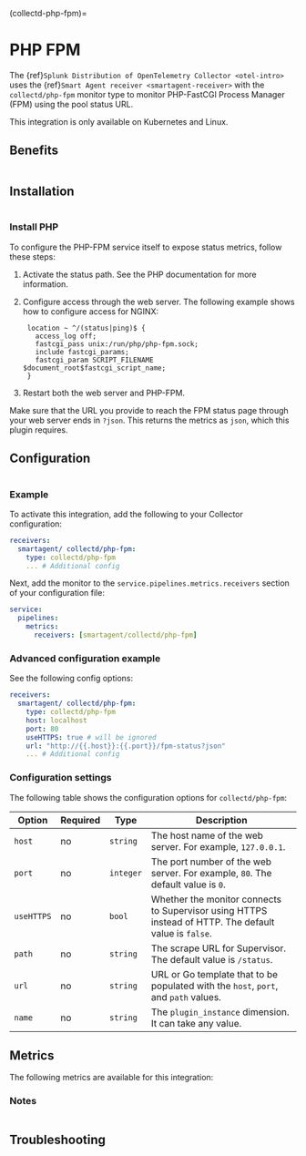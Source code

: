 (collectd-php-fpm)=

# PHP FPM

<meta name="Description" content="Use this Splunk Observability Cloud integration for the Collectd PHP-FastCGI Process Manager FPM monitor. See benefits, install, configuration, and metrics">

The {ref}`Splunk Distribution of OpenTelemetry Collector <otel-intro>` uses the {ref}`Smart Agent receiver <smartagent-receiver>` with the `collectd/php-fpm` monitor type to monitor PHP-FastCGI Process Manager (FPM) using the pool status URL.

This integration is only available on Kubernetes and Linux.

## Benefits

```{include} /_includes/benefits.md
```

## Installation

```{include} /_includes/collector-installation-linux.md
```

### Install PHP

To configure the PHP-FPM service itself to expose status metrics, follow these steps:

1. Activate the status path. See the PHP documentation for more information.
2. Configure access through the web server. The following example shows how to configure access for NGINX:

   ```
    location ~ ^/(status|ping)$ {
      access_log off;
      fastcgi_pass unix:/run/php/php-fpm.sock;
      include fastcgi_params;
      fastcgi_param SCRIPT_FILENAME $document_root$fastcgi_script_name;
    }
   ```
3. Restart both the web server and PHP-FPM.

Make sure that the URL you provide to reach the FPM status page through your web server ends in `?json`. This returns the metrics as `json`, which this plugin requires.

## Configuration

```{include} /_includes/configuration.md
```

### Example

To activate this integration, add the following to your Collector configuration:

```yaml
receivers:
  smartagent/ collectd/php-fpm:
    type: collectd/php-fpm
    ... # Additional config
```

Next, add the monitor to the `service.pipelines.metrics.receivers` section of your configuration file:

```yaml
service:
  pipelines:
    metrics:
      receivers: [smartagent/collectd/php-fpm]
```

### Advanced configuration example

See the following config options:

```yaml
receivers:
  smartagent/ collectd/php-fpm:
    type: collectd/php-fpm
    host: localhost
    port: 80
    useHTTPS: true # will be ignored
    url: "http://{{.host}}:{{.port}}/fpm-status?json"    
    ... # Additional config
```

### Configuration settings

The following table shows the configuration options for `collectd/php-fpm`:

| Option | Required | Type | Description |
| --- | --- | --- | --- |
| `host` | no | `string` | The host name of the web server. For example, `127.0.0.1`. |
| `port` | no | `integer` | The port number of the web server. For example, `80`. The default value is `0`. |
| `useHTTPS` | no | `bool` | Whether the monitor connects to Supervisor using HTTPS instead of HTTP. The default value is `false`. |
| `path` | no | `string` | The scrape URL for Supervisor. The default value is `/status`. |
| `url` | no | `string` | URL or Go template that to be populated with the `host`, `port`, and `path` values. |
| `name` | no | `string` | The `plugin_instance` dimension. It can take any value. |

## Metrics

The following metrics are available for this integration:

<div class="metrics-yaml" url="https://raw.githubusercontent.com/signalfx/splunk-otel-collector/main/internal/signalfx-agent/pkg/monitors/collectd/php/metadata.yaml"></div>

### Notes

```{include} /_includes/metric-defs.md
```

## Troubleshooting

```{include} /_includes/troubleshooting.md
```

